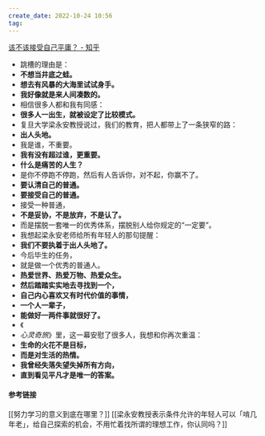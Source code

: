 ```yaml
---
create_date: 2022-10-24 10:56
tag: 
---
```

[该不该接受自己平庸？ - 知乎](https://www.zhihu.com/question/558550775/answer/2710839431)

- 跳槽的理由是：
- **不想当井底之蛙。**
- **想去有风暴的大海里试试身手。**
- **我好像就是来人间凑数的。**
- 相信很多人都和我有同感：
- **很多人一出生，就被设定了比较模式。**
- 复旦大学梁永安教授说过，我们的教育，把人都带上了一条狭窄的路：
- **出人头地。**
- 我是谁，不重要。
- **我有没有超过谁，更重要。**
- **什么是痛苦的人生？**
- 是你不停跑不停跑，然后有人告诉你，对不起，你赢不了。
- **要认清自己的普通。**
- **要接受自己的普通。**
- 接受一种普通，
- **不是妥协，不是放弃，不是认了。**
- 而是摆脱一套唯一的优秀体系，摆脱别人给你规定的“一定要”。
- 我想起梁永安老师给所有年轻人的那句提醒：
- **我们不要执着于出人头地了。**
- 今后毕生的任务，
- 就是做一个优秀的普通人。
- **热爱世界、热爱万物、热爱众生。**
- **然后踏踏实实地去寻找到一个，**
- **自己内心喜欢又有时代价值的事情，**
- **一个人一辈子，**
- **能做好一两件事就很好了。**
- 《
- _心灵奇旅_》里，这一幕安慰了很多人，我想和你再次重温：
- **生命的火花不是目标，**
- **而是对生活的热情。**
- **我曾经失落失望失掉所有方向，**
- **直到看见平凡才是唯一的答案。**


#### 参考链接
[[努力学习的意义到底在哪里？]]
[[梁永安教授表示条件允许的年轻人可以「啃几年老」，给自己探索的机会，不用忙着找所谓的理想工作，你认同吗？]]